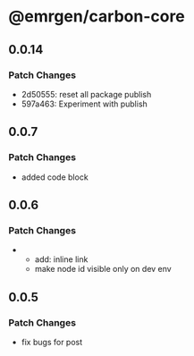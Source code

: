 # @emrgen/carbon-core

## 0.0.14

### Patch Changes

- 2d50555: reset all package publish
- 597a463: Experiment with publish

## 0.0.7

### Patch Changes

- added code block

## 0.0.6

### Patch Changes

- - add: inline link
  - make node id visible only on dev env

## 0.0.5

### Patch Changes

- fix bugs for post
